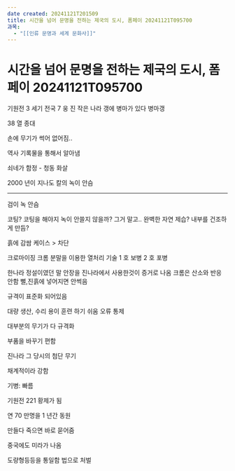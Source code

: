 ```yaml
---
date created: 20241121T201509
title: 시간을 넘어 문명을 전하는 제국의 도시, 폼페이 20241121T095700
과목:
  - "[[인류 문명과 세계 문화사]]"
---
```


# 시간을 넘어 문명을 전하는 제국의 도시, 폼페이 20241121T095700

기원전 3 세기 전국 7 웅
진 작은 나라
갱에 병마가 있다
병마갱

38 열 종대

손에 무기가 썩어 없어짐..

역사 기록물을 통해서 알아냄

쇠네가 함정 - 청동 화살

2000 년이 지나도 칼의 녹이 안슴

---

검이 녹 안슴

코팅?
코팅을 해야지 녹이 안쓸지 않을까?
그거 말고.. 완벽한 자연 제습? 내부를 건조하게 만듬?

흙에 감쌈
케이스
\> 차단

크로마이징
크롬 분말을 이용한 열처리 기술
1 호 보병
2 호 포병

한나라 정설이였던 말 안장을 진나라에서 사용한것이 증거로 나옴
크롬은 산소와 반응 안함
뻘,진흙에 넣어지면 안썩음

규격이 표준화 되어있음

대량 생산, 수리 용이
훈련 하기 쉬움
오류 통제

대부분의 무기가 다 규격화

부품을 바꾸기 편함

진나라 그 당시의 첨단 무기

채계적이라 강함

기병: 빠름

기원전 221 황제가 됨

연 70 만명을 1 년간 동원

만들다 죽으면 바로 묻어줌

중국에도 미라가 나옴

도량형등등을 통일함
법으로 처벌
